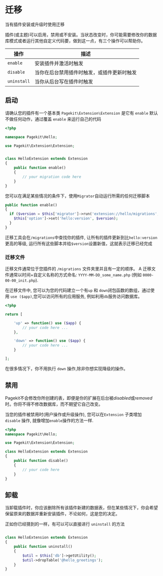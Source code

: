 # 迁移

<p class="uk-article-lead">当有插件安装或升级时使用迁移</p>

插件(或主题)可以启用，禁用或不安装。当状态改变时，你可能需要修改你的数据库模式或者运行其他自定义代码要，做到这一点，有三个操作可以帮助你。

| 操作  | 描述         |
|--------|-------------|
| `enable`     | 安装插件并激活时触发 |
| `disable`    | 当你在后台禁用插件时触发，或插件更新时触发 |
| `uninstall`  | 当你从后台写在插件时触发 |

## 启动

请确认您的插件有一个基本类 `Pagekit\Extension\Extension` 是它有 `enable` 默认不做任何动作，通过覆盖 `enable` 来运行自己的代码

```php
<?php

namespace Pagekit\Hello;

use Pagekit\Extension\Extension;


class HelloExtension extends Extension
{
    public function enable()
    {
        // your migration code here
    }
}
```

您可以在满足某些情况的条件下，使用`Migrator`自动运行所需的任何迁移脚本

```php
public function enable()
{
  if ($version = $this['migrator']->run('extension://hello/migrations', $this['option']->get('hello:version'))) {
    $this['option']->set('hello:version', $version);
  }
}
```

迁移工具会在`/migrations`中查找你的插件, 让所有的插件更新到比`hello:version`更高的等级, 运行所有这些脚本并给`$version`设置新值，这就表示迁移已经完成

### 迁移文件 

迁移文件通常位于您插件的 `/migrations` 文件夹里并且有一定的顺序。 A 迁移文件通常以时间+自定义名称的方式命名: `YYYY-MM-DD_some_name.php` (例如 `0000-00-00_init.php`).

在迁移文件中, 您可以为您的代码建立一个有`up` 和 `down`闭包函数的数组，通过使用 `use ($app)`,您可以访问所有的应用服务, 例如利用`db`服务访问数据库。

```php
<?php

return [

    'up' => function() use ($app) {
        // your code here ...
    },

    'down' => function() use ($app) {
        // your code here ...
    }

];

```

在很多情况下，你不用执行 `down` 操作,除非你想实现降级的操作。

## 禁用

Pagekit不会修改你所创建的表，即便是你的扩展在后台被*disabled*或*removed*时。你将不得不修改数据库，而不期望它自己改变。

当您的插件被禁用时(用户操作或升级操作), 您可以在`Extension` 子类增加 `disable` 操作, 就像增加`enable`操作的方法一样.

```php
<?php
namespace Pagekit\Hello;

use Pagekit\Extension\Extension;

class HelloExtension extends Extension
{
    public function disable()
    {
        // your code here
    }
}
```

## 卸载

当卸载插件时，你应该删除所有该插件新建的数据表，但在某些情况下，你会希望保留原来的数据并重新安装插件，不论如何，这是您的决定。

正如你已经猜到的一样，有可以可以直接进行 `uninstall` 的方法

```php

class HelloExtension extends Extension
{
    public function uninstall()
    {
        $util = $this['db']->getUtility();
        $util->dropTable('@hello_greetings');
    }
}
```
